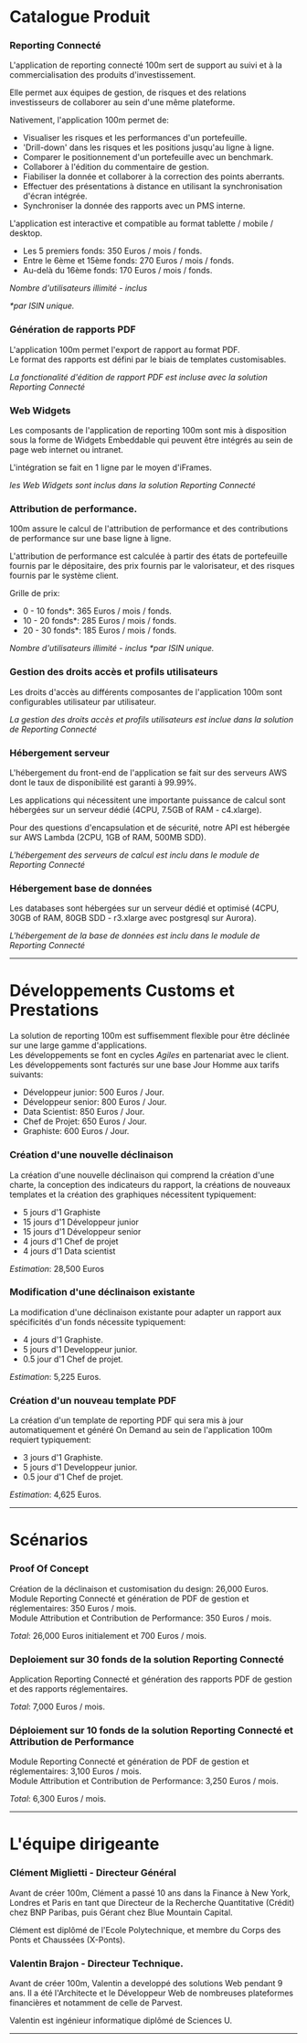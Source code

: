 # Catalogue Produit
### Reporting Connecté
L'application de reporting connecté 100m sert de support au suivi et à la commercialisation des produits d'investissement. 

Elle permet aux équipes de gestion, de risques et des relations investisseurs de collaborer au sein d'une même plateforme.

Nativement, l'application 100m permet de:

- Visualiser les risques et les performances d'un portefeuille.
- 'Drill-down' dans les risques et les positions jusqu'au ligne à ligne. 
- Comparer le positionnement d'un portefeuille avec un benchmark.
- Collaborer à l'édition du commentaire de gestion.
- Fiabiliser la donnée et collaborer à la correction des points aberrants.
- Effectuer des présentations à distance en utilisant la synchronisation d'écran intégrée.
- Synchroniser la donnée des rapports avec un PMS interne. 

L'application est interactive et compatible au format tablette / mobile / desktop.

- Les 5 premiers fonds: 350 Euros / mois / fonds.
- Entre le 6ème et 15ème fonds: 270 Euros / mois / fonds.
- Au-delà du 16ème fonds: 170 Euros / mois / fonds. 

_Nombre d'utilisateurs illimité - inclus_

_\*par ISIN unique._

### Génération de rapports PDF
L'application 100m permet l'export de rapport au format PDF.  
Le format des rapports est défini par le biais de templates customisables.

_La fonctionalité d'édition de rapport PDF est incluse avec la solution Reporting Connecté_

### Web Widgets
Les composants de l'application de reporting 100m sont mis à disposition sous la forme de Widgets Embeddable qui peuvent être intégrés au sein de page web internet ou intranet.
    
L'intégration se fait en 1 ligne par le moyen d'iFrames.

_les Web Widgets sont inclus dans la solution Reporting Connecté_

### Attribution de performance.
100m assure le calcul de l'attribution de performance et des contributions de performance sur une base ligne à ligne.

L'attribution de performance est calculée à partir des états de portefeuille fournis par le dépositaire, des prix fournis par le valorisateur, et des risques fournis par le système client. 

Grille de prix:

- 0 - 10 fonds*: 365 Euros / mois / fonds.
- 10 - 20 fonds*: 285 Euros / mois / fonds.
- 20 - 30 fonds*: 185 Euros / mois / fonds. 

_Nombre d'utilisateurs illimité - inclus_
_\*par ISIN unique._

### Gestion des droits accès et profils utilisateurs
Les droits d'accès au différents composantes de l'application 100m sont configurables utilisateur par utilisateur.

_La gestion des droits accès et profils utilisateurs est inclue dans la solution de Reporting Connecté_

### Hébergement serveur
L'hébergement du front-end de l'application se fait sur des serveurs AWS dont le taux de disponibilité est garanti à 99.99%.

Les applications qui nécessitent une importante puissance de calcul sont hébergées sur un serveur dédié (4CPU, 7.5GB of RAM - c4.xlarge).

Pour des questions d'encapsulation et de sécurité, notre API est hébergée sur AWS Lambda (2CPU, 1GB of RAM, 500MB SDD).

_L'hébergement des serveurs de calcul est inclu dans le module de Reporting Connecté_

### Hébergement base de données
Les databases sont hébergées sur un serveur dédié et optimisé (4CPU, 30GB of RAM, 80GB SDD - r3.xlarge avec postgresql sur Aurora).

_L'hébergement de la base de données est inclu dans le module de Reporting Connecté_

---
# Développements Customs et Prestations
La solution de reporting 100m est suffisemment flexible pour être déclinée sur une large gamme d'applications.  
Les développements se font en cycles *Agiles* en partenariat avec le client.  
Les développements sont facturés sur une base Jour Homme aux tarifs suivants:

- Développeur junior: 500 Euros / Jour.
- Développeur senior: 800 Euros / Jour.
- Data Scientist: 850 Euros / Jour.
- Chef de Projet: 650 Euros / Jour.
- Graphiste: 600 Euros / Jour.

### Création d'une nouvelle déclinaison
La création d'une nouvelle déclinaison qui comprend la création d'une charte, la conception des indicateurs du rapport, la créations de nouveaux templates et la création des graphiques nécessitent typiquement:

- 5 jours d'1 Graphiste
- 15 jours d'1 Développeur junior
- 15 jours d'1 Développeur senior
- 4 jours d'1 Chef de projet
- 4 jours d'1 Data scientist

*Estimation*: 28,500 Euros

### Modification d'une déclinaison existante
La modification d'une déclinaison existante pour adapter un rapport aux spécificités d'un fonds nécessite typiquement:

- 4 jours d'1 Graphiste.
- 5 jours d'1 Developpeur junior.
- 0.5 jour d'1 Chef de projet.

*Estimation*: 5,225 Euros.

### Création d'un nouveau template PDF
La création d'un template de reporting PDF qui sera mis à jour automatiquement et généré On Demand au sein de l'application 100m requiert typiquement:
- 3 jours d'1 Graphiste.
- 5 jours d'1 Developpeur junior.
- 0.5 jour d'1 Chef de projet.

*Estimation*: 4,625 Euros.

---

# Scénarios

### Proof Of Concept
Création de la déclinaison et customisation du design: 26,000 Euros.  
Module Reporting Connecté et génération de PDF de gestion et réglementaires: 350 Euros / mois.  
Module Attribution et Contribution de Performance: 350 Euros / mois.

*Total*: 26,000 Euros initialement et 700 Euros / mois.

### Deploiement sur 30 fonds de la solution Reporting Connecté 
Application Reporting Connecté et génération des rapports PDF de gestion et des rapports réglementaires.

*Total*: 7,000 Euros / mois.

### Déploiement sur 10 fonds de la solution Reporting Connecté et Attribution de Performance
Module Reporting Connecté et génération de PDF de gestion et réglementaires: 3,100 Euros / mois.  
Module Attribution et Contribution de Performance: 3,250 Euros / mois.

*Total*: 6,300 Euros / mois.

---

# L'équipe dirigeante

### Clément Miglietti - Directeur Général
Avant de créer 100m, Clément a passé 10 ans dans la Finance à New York, Londres et Paris en tant que Directeur de la Recherche Quantitative (Crédit) chez BNP Paribas, puis Gérant chez Blue Mountain Capital.

Clément est diplômé de l'Ecole Polytechnique, et membre du Corps des Ponts et Chaussées (X-Ponts).

### Valentin Brajon - Directeur Technique.
Avant de créer 100m, Valentin a developpé des solutions Web pendant 9 ans. 
Il a été l'Architecte et le Développeur Web de nombreuses plateformes financières et notamment de celle de Parvest.

Valentin est ingénieur informatique diplômé de Sciences U.

---
